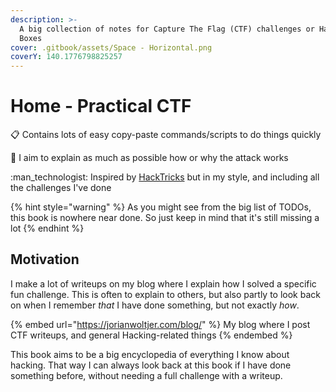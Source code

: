 ```yaml
---
description: >-
  A big collection of notes for Capture The Flag (CTF) challenges or Hacking
  Boxes
cover: .gitbook/assets/Space - Horizontal.png
coverY: 140.1776798825257
---
```


# Home - Practical CTF

:clipboard:  Contains lots of easy copy-paste commands/scripts to do things quickly

:brain:  I aim to explain as much as possible how or why the attack works

:man\_technologist:  Inspired by [HackTricks](https://book.hacktricks.xyz/welcome/readme) but in my style, and including all the challenges I've done

{% hint style="warning" %}
As you might see from the big list of TODOs, this book is nowhere near done. So just keep in mind that it's still missing a lot
{% endhint %}

## Motivation

I make a lot of writeups on my blog where I explain how I solved a specific fun challenge. This is often to explain to others, but also partly to look back on when I remember _that_ I have done something, but not exactly _how_.&#x20;

{% embed url="https://jorianwoltjer.com/blog/" %}
My blog where I post CTF writeups, and general Hacking-related things
{% endembed %}

This book aims to be a big encyclopedia of everything I know about hacking. That way I can always look back at this book if I have done something before, without needing a full challenge with a writeup.&#x20;
